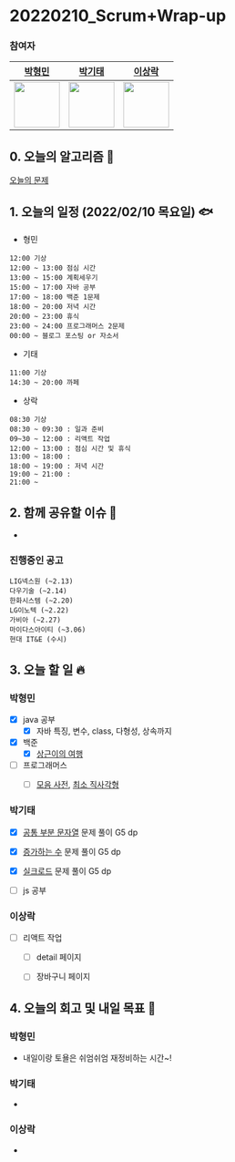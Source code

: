 # 20220210_Scrum+Wrap-up

### 참여자

| [박형민](https://github.com/npnppn)  | [박기태](https://github.com/idiot-kitto)   | [이상락](https://github.com/SangRakee)  |
| :------: | :------: | :------:
|<img src="https://github.com/npnppn.png" width="80"> | <img src="https://github.com/idiot-kitto.png" width="80">|<img src="https://github.com/SangRakee.png" width="80">

## 0. 오늘의 알고리즘 🎈
[오늘의 문제](
https://github.com/tony9402/baekjoon/blob/main/picked.md) 



## 1. 오늘의 일정 (2022/02/10 목요일) 🐟

- 형민
```
12:00 기상
12:00 ~ 13:00 점심 시간
13:00 ~ 15:00 계획세우기
15:00 ~ 17:00 자바 공부
17:00 ~ 18:00 백준 1문제
18:00 ~ 20:00 저녁 시간 
20:00 ~ 23:00 휴식
23:00 ~ 24:00 프로그래머스 2문제
00:00 ~ 블로그 포스팅 or 자소서
```

- 기태
```
11:00 기상
14:30 ~ 20:00 까페
```

- 상락
```
08:30 기상
08:30 ~ 09:30 : 일과 준비
09~30 ~ 12:00 : 리액트 작업
12:00 ~ 13:00 : 점심 시간 및 휴식
13:00 ~ 18:00 : 
18:00 ~ 19:00 : 저녁 시간
19:00 ~ 21:00 : 
21:00 ~ 

```

## 2. 함께 공유할 이슈 💌
- 

### 진행중인 공고
```
LIG넥스원 (~2.13)
다우기술 (~2.14)
한화시스템 (~2.20)
LG이노텍 (~2.22)
가비아 (~2.27)
마이다스아이티 (~3.06)
현대 IT&E (수시)
```



## 3. 오늘 할 일 🔥



### 박형민
- [x] java 공부
    - [x] 자바 특징, 변수, class, 다형성, 상속까지
- [x] 백준
    - [x] [상근이의 여행](https://www.acmicpc.net/problem/9372)
- [ ] 프로그래머스
    - [ ] [모음 사전](https://programmers.co.kr/learn/courses/30/lessons/84512), [최소 직사각형](https://programmers.co.kr/learn/courses/30/lessons/86491)


### 박기태
- [x] [공통 부분 문자열](https://www.acmicpc.net/problem/5582) 문제 풀이 G5 dp
- [x] [증가하는 수](https://www.acmicpc.net/problem/10573) 문제 풀이 G5 dp
- [x] [실크로드](https://www.acmicpc.net/problem/10710) 문제 풀이 G5 dp
- [ ] js 공부


### 이상락
- [ ] 리액트 작업
    - [ ] detail 페이지
    - [ ] 장바구니 페이지


## 4. 오늘의 회고 및 내일 목표 🎈


    

### 박형민

- 내일이랑 토욜은 쉬엄쉬엄 재정비하는 시간~!

### 박기태

- 

### 이상락
- 
